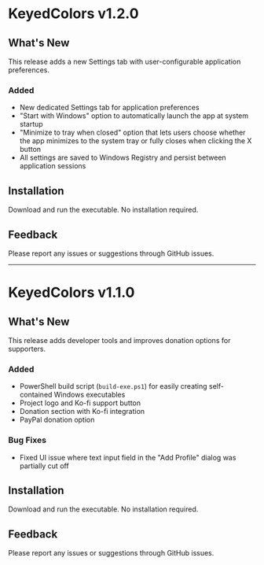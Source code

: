 # KeyedColors v1.2.0

## What's New
This release adds a new Settings tab with user-configurable application preferences.

### Added
- New dedicated Settings tab for application preferences
- "Start with Windows" option to automatically launch the app at system startup
- "Minimize to tray when closed" option that lets users choose whether the app minimizes to the system tray or fully closes when clicking the X button
- All settings are saved to Windows Registry and persist between application sessions

## Installation
Download and run the executable. No installation required.

## Feedback
Please report any issues or suggestions through GitHub issues.

---

# KeyedColors v1.1.0

## What's New
This release adds developer tools and improves donation options for supporters.

### Added
- PowerShell build script (`build-exe.ps1`) for easily creating self-contained Windows executables
- Project logo and Ko-fi support button 
- Donation section with Ko-fi integration
- PayPal donation option

### Bug Fixes
- Fixed UI issue where text input field in the "Add Profile" dialog was partially cut off

## Installation
Download and run the executable. No installation required.

## Feedback
Please report any issues or suggestions through GitHub issues. 